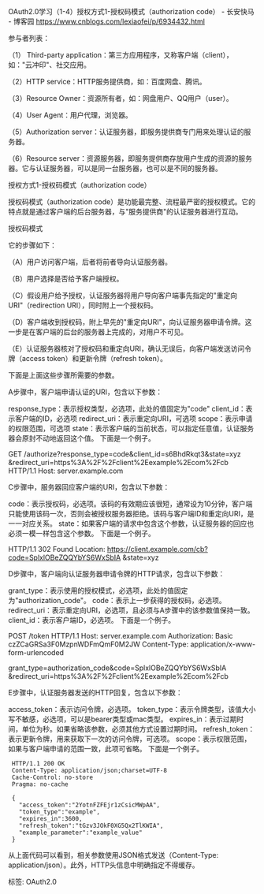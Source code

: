 OAuth2.0学习（1-4）授权方式1-授权码模式（authorization code） - 长安快马 - 博客园 https://www.cnblogs.com/lexiaofei/p/6934432.html

参与者列表：

（1） Third-party application：第三方应用程序，又称客户端（client），如："云冲印"、社交应用。

（2）HTTP service：HTTP服务提供商，如：百度网盘、腾讯。

（3）Resource Owner：资源所有者，如：网盘用户、QQ用户（user）。

（4）User Agent：用户代理，浏览器。

（5）Authorization server：认证服务器，即服务提供商专门用来处理认证的服务器。

（6）Resource server：资源服务器，即服务提供商存放用户生成的资源的服务器。它与认证服务器，可以是同一台服务器，也可以是不同的服务器。

 

授权方式1-授权码模式（authorization code）

授权码模式（authorization code）是功能最完整、流程最严密的授权模式。它的特点就是通过客户端的后台服务器，与"服务提供商"的认证服务器进行互动。

授权码模式

它的步骤如下：

（A）用户访问客户端，后者将前者导向认证服务器。

（B）用户选择是否给予客户端授权。

（C）假设用户给予授权，认证服务器将用户导向客户端事先指定的"重定向URI"（redirection URI），同时附上一个授权码。

（D）客户端收到授权码，附上早先的"重定向URI"，向认证服务器申请令牌。这一步是在客户端的后台的服务器上完成的，对用户不可见。

（E）认证服务器核对了授权码和重定向URI，确认无误后，向客户端发送访问令牌（access token）和更新令牌（refresh token）。

下面是上面这些步骤所需要的参数。

A步骤中，客户端申请认证的URI，包含以下参数：

response_type：表示授权类型，必选项，此处的值固定为"code"
client_id：表示客户端的ID，必选项
redirect_uri：表示重定向URI，可选项
scope：表示申请的权限范围，可选项
state：表示客户端的当前状态，可以指定任意值，认证服务器会原封不动地返回这个值。
下面是一个例子。


GET /authorize?response_type=code&client_id=s6BhdRkqt3&state=xyz
        &redirect_uri=https%3A%2F%2Fclient%2Eexample%2Ecom%2Fcb HTTP/1.1
Host: server.example.com

C步骤中，服务器回应客户端的URI，包含以下参数：

code：表示授权码，必选项。该码的有效期应该很短，通常设为10分钟，客户端只能使用该码一次，否则会被授权服务器拒绝。该码与客户端ID和重定向URI，是一一对应关系。
state：如果客户端的请求中包含这个参数，认证服务器的回应也必须一模一样包含这个参数。
下面是一个例子。


HTTP/1.1 302 Found
Location: https://client.example.com/cb?code=SplxlOBeZQQYbYS6WxSbIA
          &state=xyz

D步骤中，客户端向认证服务器申请令牌的HTTP请求，包含以下参数：

grant_type：表示使用的授权模式，必选项，此处的值固定为"authorization_code"。
code：表示上一步获得的授权码，必选项。
redirect_uri：表示重定向URI，必选项，且必须与A步骤中的该参数值保持一致。
client_id：表示客户端ID，必选项。
下面是一个例子。


POST /token HTTP/1.1
Host: server.example.com
Authorization: Basic czZCaGRSa3F0MzpnWDFmQmF0M2JW
Content-Type: application/x-www-form-urlencoded

grant_type=authorization_code&code=SplxlOBeZQQYbYS6WxSbIA
&redirect_uri=https%3A%2F%2Fclient%2Eexample%2Ecom%2Fcb

E步骤中，认证服务器发送的HTTP回复，包含以下参数：

access_token：表示访问令牌，必选项。
token_type：表示令牌类型，该值大小写不敏感，必选项，可以是bearer类型或mac类型。
expires_in：表示过期时间，单位为秒。如果省略该参数，必须其他方式设置过期时间。
refresh_token：表示更新令牌，用来获取下一次的访问令牌，可选项。
scope：表示权限范围，如果与客户端申请的范围一致，此项可省略。
下面是一个例子。


     HTTP/1.1 200 OK
     Content-Type: application/json;charset=UTF-8
     Cache-Control: no-store
     Pragma: no-cache

     {
       "access_token":"2YotnFZFEjr1zCsicMWpAA",
       "token_type":"example",
       "expires_in":3600,
       "refresh_token":"tGzv3JOkF0XG5Qx2TlKWIA",
       "example_parameter":"example_value"
     }

从上面代码可以看到，相关参数使用JSON格式发送（Content-Type: application/json）。此外，HTTP头信息中明确指定不得缓存。 

标签: OAuth2.0

